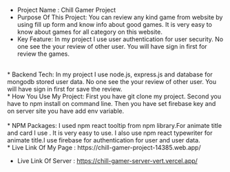 * Project Name : Chill Gamer Project </br>
* Purpose Of This Project: You can review any kind game  from website by using fill up form  and know info about good games. It is very easy to know about games for all category on this website. </br>  
* Key Feature: In my project I use user authentication for user security. No one see the your review  of other user. You will have sign in first for review the games.
</br>
* Backend Tech: In my project I use node.js, express.js and database for mongodb  stored user data. No one see the your review  of other user. You will have sign in first for save the review.
</br>
* How You Use My Project: First you have git clone my project. Second you have to npm install on command line. Then you have set firebase key and on server site you have add env variable.
</br>
</br>
* NPM Packages: I used npm react tooltip  from npm library.For animate title and card I use . It is very easy to use. I also use npm react typewriter for animate title.I use firebase for authentication for user and user data. </br>  
* Live Link Of My Page : https://chill-gamer-project-14385.web.app/ </br>

* Live Link Of Server : https://chill-gamer-server-vert.vercel.app/
